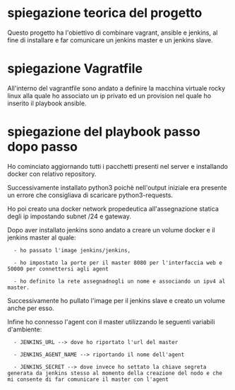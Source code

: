# spiegazione teorica del progetto
Questo progetto ha l'obiettivo di combinare vagrant, ansible e jenkins, al fine di installare e far comunicare un jenkins master e un jenkins slave.
# spiegazione Vagratfile
All'interno del vagrantfile sono andato a definire la macchina virtuale rocky linux alla quale ho associato un ip privato ed un provision nel quale ho inserito il playbook ansible.
# spiegazione del playbook passo dopo passo
Ho cominciato aggiornando tutti i pacchetti presenti nel server e installando docker con relativo repository.

Successivamente installato python3 poichè nell'output iniziale era presente un errore che consigliava di scaricare python3-requests.
 
Ho poi creato una docker network propedeutica all'assegnazione statica degli ip impostando subnet /24 e gateway.

Dopo aver installato jenkins sono andato a creare un volume docker e il jenkins master al quale:

      - ho passato l'image jenkins/jenkins,
   
      - ho impostato la porte per il master 8080 per l'interfaccia web e 50000 per connettersi agli agent
   
      - ho definito la rete assegnadnogli un nome e associando un ipv4 al master.
   
Successivamente ho pullato l'image per il jenkins slave e creato un volume anche per esso.

Infine ho connesso l'agent con il master utilizzando le seguenti variabili d'ambiente:

      - JENKINS_URL --> dove ho riportato l'url del master
   
      - JENKINS_AGENT_NAME --> riportando il nome dell'agent
   
      - JENKINS_SECRET --> dove invece ho settato la chiave segreta generata da jenkins stesso al momento della creazione del nodo e che mi consente di far comunicare il master con l'agent
    
